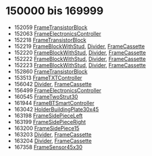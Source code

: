 # 150000 bis 169999
- 152059 [FrameTransistorBlock](Elements/FrameTransistorBlock.md)
- 152063 [FrameElectronicsController](Elements/FrameElectronicsController.md)
- 152218 [FrameTransistorBlock](Elements/FrameTransistorBlock.md)
- 152219 [FrameBlockWithStud](Elements/FrameBlockWithStud.md), [Divider](ModelBase/Divider.md), [FrameCassette](Elements/FrameCassette.md)
- 152220 [FrameBlockWithStud](Elements/FrameBlockWithStud.md), [Divider](ModelBase/Divider.md), [FrameCassette](Elements/FrameCassette.md)
- 152222 [FrameBlockWithStud](Elements/FrameBlockWithStud.md), [Divider](ModelBase/Divider.md), [FrameCassette](Elements/FrameCassette.md)
- 152223 [FrameBlockWithStud](Elements/FrameBlockWithStud.md), [Divider](ModelBase/Divider.md), [FrameCassette](Elements/FrameCassette.md)
- 152860 [FrameTransistorBlock](Elements/FrameTransistorBlock.md)
- 153513 [FrameTXTController](Elements/FrameTXTController.md)
- 156042 [Divider](ModelBase/Divider.md), [FrameCassette](Elements/FrameCassette.md)
- 156499 [FrameElectronicsController](Elements/FrameElectronicsController.md)
- 160545 [FrameTwoStrut30](Elements/FrameTwoStrut30.md)
- 161944 [FrameBTSmartController](Elements/FrameBTSmartController.md)
- 163042 [HolderBuildingPlate30x45](Elements/HolderBuildingPlate30x45.md)
- 163198 [FrameSidePieceLeft](Elements/FrameSidePieceLeft.md)
- 163199 [FrameSidePieceRight](Elements/FrameSidePieceRight.md)
- 163200 [FrameSidePiece15](Elements/FrameSidePiece15.md)
- 163203 [Divider](ModelBase/Divider.md), [FrameCassette](Elements/FrameCassette.md)
- 163204 [Divider](ModelBase/Divider.md), [FrameCassette](Elements/FrameCassette.md)
- 167358 [FrameSensor45x30](Elements/FrameSensor45x30.md)
